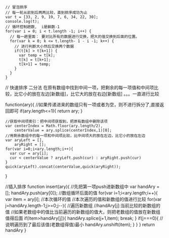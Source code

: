     // 冒泡排序
    // 每一轮从前到后两两比较，直到排序成功为止
    var t = [33, 2, 9, 19, 7, 6, 34, 22, 30];
    console.log(t);
    // 循环控制趟数,  i是躺数-1
    for(var i = 0; i < t.length -1; i++) {
      // 每一趟里面： 要对比所有的数据进行交换，把大的值交换到后面的位置。
      for(var k = 0; k <= t.length- 1 - i -1; k++) {
        // 进行判断大小然后交换两个数据
        if(t[k] > t[k+1]) {
          var temp = t[k];
          t[k] = t[k+1];
          t[k+1] = temp;
        }
      }
    }

  // 快速排序  二分法
  在原有数组中找到中间一项，把剩余的每一项值和中间项比较，比它小的放在左边[新数组]，比它大的放在右边[新数组]
  。。。一直进行比较

  function(ary){
    //如果传递进来的数组只有一项或者为空，则不进行拆分了,直接返回即可
    if(ary.length<=1){
      return ary;
    }

    //获取中间项索引：把中间项获取到，把原有数组中删除该项
    var centerIndex = Math.floor(ary.length/2),
        centerValue = ary.splice(centerIndex,1)[0];
    //用剩余数组中的每一项和中间项比较，比中间项大的放在左边，比它小的放在左边
    var aryLeft = [],
        aryRight = [];
    for(var i=0;i<ary.length;i++){
      var cur = ary[i];
      cur < centerValue ? aryLeft.push(cur) : aryRight.push(cur)
    }
    quick(aryLeft).concat(centerValue,quick(aryRight));
  }

  //插入排序
  function insert(ary){
    //先把第一项push进新数组中
    var handAry = [];
    handAry.push(ary[0]);
    //数组循环后面的值
    for(var i=1;i<ary.length;i++){
      var item = ary[i]; //本次循环的值
      //本次遍历的值和新数组的值进行比较
      for(var j=handAry.length-1;j>=0;j--){ //遍历新数组
        //handAry[j]:当前比较的新数组的值
        //如果老数组中的值比当前遍历的新数组的值大，则把老数组的值放在新数组值得后面
        if(item>handAry[j]){
          handAry.splice(j+1,item);
          break;
        }
        if(j===0){
          //说明遍历到了最后该值(老数组得值)最小
          handAry.unshift(item);
        }
      }
    }
    return handAry
  }


